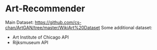 # Art-Recommender

Main Dataset: https://github.com/cs-chan/ArtGAN/tree/master/WikiArt%20Dataset
Some additional dataset:
- Art Institute of Chicago API
- Rijksmuseum API


